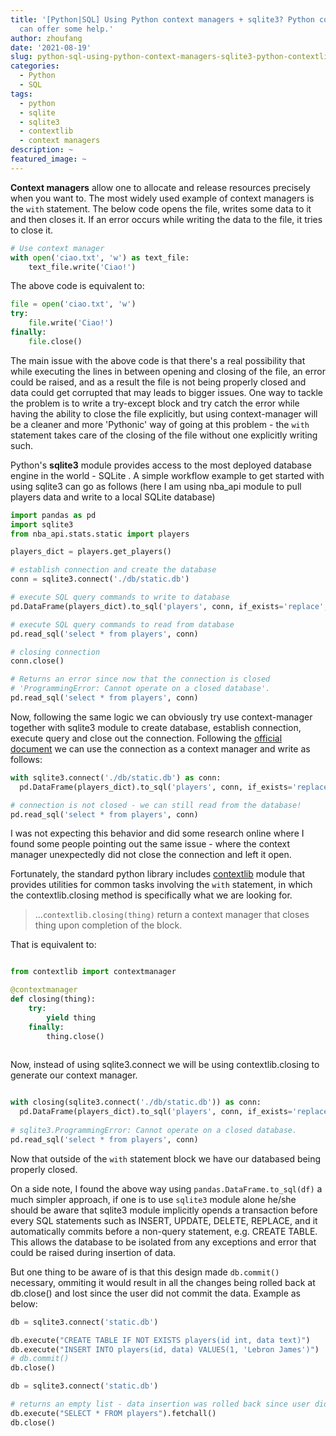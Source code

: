 ```yaml
---
title: '[Python|SQL] Using Python context managers + sqlite3? Python contextlib module
  can offer some help.'
author: zhoufang
date: '2021-08-19'
slug: python-sql-using-python-context-managers-sqlite3-python-contextlib-module-can-offer-some-help
categories:
  - Python
  - SQL
tags:
  - python
  - sqlite
  - sqlite3
  - contextlib
  - context managers
description: ~
featured_image: ~
---
```


**Context managers** allow one to allocate and release resources precisely when you want to. The most widely used example of context managers is the `with` statement. The below code opens the file, writes some data to it and then closes it. If an error occurs while writing the data to the file, it tries to close it. 

```Python
# Use context manager
with open('ciao.txt', 'w') as text_file:
    text_file.write('Ciao!')
```

The above code is equivalent to:

```Python
file = open('ciao.txt', 'w')
try:
    file.write('Ciao!')
finally:
    file.close()
```

The main issue with the above code is that there's a real possibility that while executing the lines in between opening and closing of the file, an error could be raised, and as a result the file is not being properly closed and data could get corrupted that may leads to bigger issues. One way to tackle the problem is to write a try-except block and try catch the error while having the ability to close the file explicitly, but using context-manager will be a cleaner and more 'Pythonic' way of going at this problem - the `with` statement takes care of the closing of the file without one explicitly writing such.

Python's **sqlite3** module provides access to the most deployed database engine in the world - SQLite . A simple workflow example to get started with using sqlite3 can go as follows (here I am using nba_api module to pull players data and write to a local SQLite database)

```Python
import pandas as pd
import sqlite3
from nba_api.stats.static import players

players_dict = players.get_players()

# establish connection and create the database
conn = sqlite3.connect('./db/static.db')

# execute SQL query commands to write to database
pd.DataFrame(players_dict).to_sql('players', conn, if_exists='replace', index=False)

# execute SQL query commands to read from database
pd.read_sql('select * from players', conn)

# closing connection
conn.close()

# Returns an error since now that the connection is closed 
# 'ProgrammingError: Cannot operate on a closed database'.
pd.read_sql('select * from players', conn)
```

Now, following the same logic we can obviously try use context-manager together with sqlite3 module to create database, establish connection, execute query and close out the connection. Following the [official document](https://docs.python.org/2/library/sqlite3.html#using-the-connection-as-a-context-manager) we can use the connection as a context manager and write as follows:

```Python
with sqlite3.connect('./db/static.db') as conn:
  pd.DataFrame(players_dict).to_sql('players', conn, if_exists='replace', index=False)

# connection is not closed - we can still read from the database!
pd.read_sql('select * from players', conn)
```

I was not expecting this behavior and did some research online where I found some people pointing out the same issue - where the context manager unexpectedly did not close the connection and left it open.

Fortunately, the standard python library includes [contextlib](https://docs.python.org/3/library/contextlib.html) module that provides utilities for common tasks involving the `with` statement, in which the contextlib.closing method is specifically what we are looking for.

> ...`contextlib.closing(thing)` return a context manager that closes thing upon completion of the block.

That is equivalent to:

```python

from contextlib import contextmanager

@contextmanager
def closing(thing):
    try:
        yield thing
    finally:
        thing.close()
        
```

Now, instead of using sqlite3.connect we will be using contextlib.closing to generate our context manager.

```python

with closing(sqlite3.connect('./db/static.db')) as conn:
  pd.DataFrame(players_dict).to_sql('players', conn, if_exists='replace', index=False)
  
# sqlite3.ProgrammingError: Cannot operate on a closed database.
pd.read_sql('select * from players', conn)
```

Now that outside of the `with` statement block we have our databased being properly closed.

On a side note, I found the above way using `pandas.DataFrame.to_sql(df)` a much simpler approach, if one is to use `sqlite3` module alone he/she should be aware that sqlite3 module implicitly opends a transaction before every SQL statements such as INSERT, UPDATE, DELETE, REPLACE, and it automatically commits before a non-query statement, e.g. CREATE TABLE. This allows the database to be isolated from any exceptions and error that could be raised during insertion of data.

But one thing to be aware of is that this design made `db.commit()` necessary, ommiting it would result in all the changes being rolled back at db.close() and lost since the user did not commit the data. Example as below:

```python
db = sqlite3.connect('static.db')

db.execute("CREATE TABLE IF NOT EXISTS players(id int, data text)")
db.execute("INSERT INTO players(id, data) VALUES(1, 'Lebron James')")
# db.commit()
db.close()

db = sqlite3.connect('static.db')

# returns an empty list - data insertion was rolled back since user did not call db.commit method
db.execute("SELECT * FROM players").fetchall()
db.close()
```



